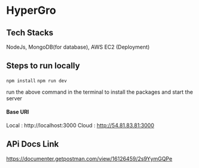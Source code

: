 # HyperGro

## Tech Stacks
NodeJs, MongoDB(for database), AWS EC2 (Deployment)
## Steps to run locally
```npm install```
```npm run dev```


run the above command in the terminal to install the packages and start the server

#### Base URI
Local :  http://localhost:3000
Cloud :  http://54.81.83.81:3000

## APi Docs Link 
https://documenter.getpostman.com/view/16126459/2s9YymGQPe